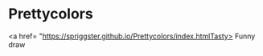 # Prettycolors
<a href= "https://spriggster.github.io/Prettycolors/index.htmlTasty> Funny draw </a>
